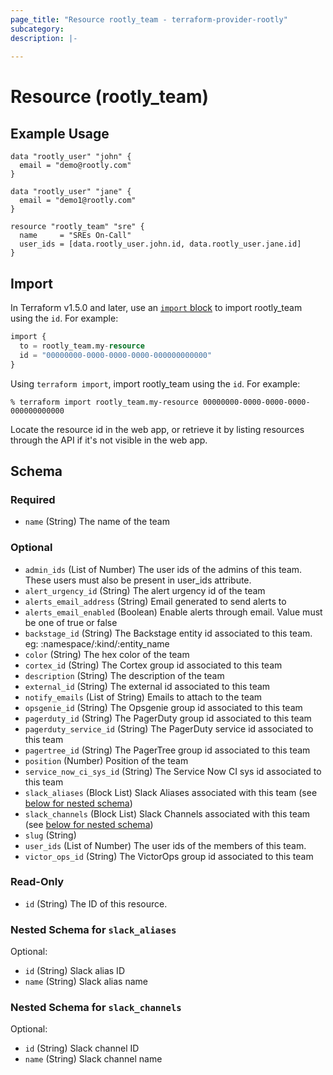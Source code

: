 ```yaml
---
page_title: "Resource rootly_team - terraform-provider-rootly"
subcategory:
description: |-
    
---
```


# Resource (rootly_team)



## Example Usage

```shell
data "rootly_user" "john" {
  email = "demo@rootly.com"
}

data "rootly_user" "jane" {
  email = "demo1@rootly.com"
}

resource "rootly_team" "sre" {
  name     = "SREs On-Call"
  user_ids = [data.rootly_user.john.id, data.rootly_user.jane.id]
}
```

## Import

In Terraform v1.5.0 and later, use an [`import` block](https://developer.hashicorp.com/terraform/language/import) to import rootly_team using the `id`. For example:

```terraform
import {
  to = rootly_team.my-resource
  id = "00000000-0000-0000-0000-000000000000"
}
```

Using `terraform import`, import rootly_team using the `id`. For example:

```console
% terraform import rootly_team.my-resource 00000000-0000-0000-0000-000000000000
```

Locate the resource id in the web app, or retrieve it by listing resources through the API if it's not visible in the web app.

<!-- schema generated by tfplugindocs -->
## Schema

### Required

- `name` (String) The name of the team

### Optional

- `admin_ids` (List of Number) The user ids of the admins of this team. These users must also be present in user_ids attribute.
- `alert_urgency_id` (String) The alert urgency id of the team
- `alerts_email_address` (String) Email generated to send alerts to
- `alerts_email_enabled` (Boolean) Enable alerts through email. Value must be one of true or false
- `backstage_id` (String) The Backstage entity id associated to this team. eg: :namespace/:kind/:entity_name
- `color` (String) The hex color of the team
- `cortex_id` (String) The Cortex group id associated to this team
- `description` (String) The description of the team
- `external_id` (String) The external id associated to this team
- `notify_emails` (List of String) Emails to attach to the team
- `opsgenie_id` (String) The Opsgenie group id associated to this team
- `pagerduty_id` (String) The PagerDuty group id associated to this team
- `pagerduty_service_id` (String) The PagerDuty service id associated to this team
- `pagertree_id` (String) The PagerTree group id associated to this team
- `position` (Number) Position of the team
- `service_now_ci_sys_id` (String) The Service Now CI sys id associated to this team
- `slack_aliases` (Block List) Slack Aliases associated with this team (see [below for nested schema](#nestedblock--slack_aliases))
- `slack_channels` (Block List) Slack Channels associated with this team (see [below for nested schema](#nestedblock--slack_channels))
- `slug` (String)
- `user_ids` (List of Number) The user ids of the members of this team.
- `victor_ops_id` (String) The VictorOps group id associated to this team

### Read-Only

- `id` (String) The ID of this resource.

<a id="nestedblock--slack_aliases"></a>
### Nested Schema for `slack_aliases`

Optional:

- `id` (String) Slack alias ID
- `name` (String) Slack alias name


<a id="nestedblock--slack_channels"></a>
### Nested Schema for `slack_channels`

Optional:

- `id` (String) Slack channel ID
- `name` (String) Slack channel name
